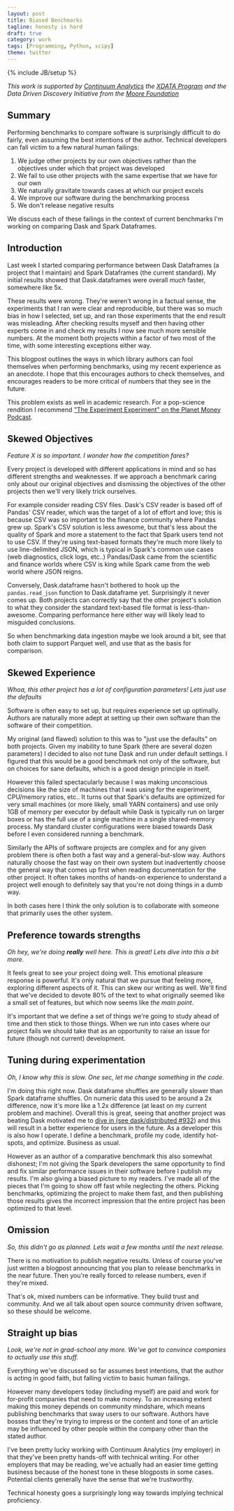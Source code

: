 ```yaml
---
layout: post
title: Biased Benchmarks
tagline: honesty is hard
draft: true
category: work
tags: [Programming, Python, scipy]
theme: twitter
---
```

{% include JB/setup %}

*This work is supported by [Continuum Analytics](http://continuum.io)
the [XDATA Program](http://www.darpa.mil/program/XDATA)
and the Data Driven Discovery Initiative from the [Moore
Foundation](https://www.moore.org/)*

Summary
-------

Performing benchmarks to compare software is surprisingly difficult to do
fairly, even assuming the best intentions of the author.  Technical developers
can fall victim to a few natural human failings:

1.  We judge other projects by our own objectives rather than the objectives under which that project was developed
2.  We fail to use other projects with the same expertise that we have for our own
3.  We naturally gravitate towards cases at which our project excels
4.  We improve our software during the benchmarking process
5.  We don't release negative results

We discuss each of these failings in the context of current benchmarks I'm
working on comparing Dask and Spark Dataframes.


Introduction
------------

Last week I started comparing performance between Dask Dataframes (a project
that I maintain) and Spark Dataframes (the current standard).  My initial
results showed that Dask.dataframes were overall *much* faster, somewhere like
5x.

These results were wrong.  They're weren't wrong in a factual sense, the
experiments that I ran were clear and reproducible, but there was so much bias
in how I selected, set up, and ran those experiments that the end result was
misleading.  After checking results myself and then having other experts come
in and check my results I now see much more sensible numbers.  At the moment
both projects within a factor of two most of the time, with some interesting
exceptions either way.

This blogpost outlines the ways in which library authors can fool themselves
when performing benchmarks, using my recent experience as an anecdote.  I hope
that this encourages authors to check themselves, and encourages readers to be
more critical of numbers that they see in the future.

This problem exists as well in academic research.  For a pop-science rendition
I recommend ["The Experiment Experiment" on the Planet Money
Podcast](http://www.npr.org/sections/money/2016/01/15/463237871/episode-677-the-experiment-experiment).


Skewed Objectives
-----------------

*Feature X is so important.  I wonder how the competition fares?*

Every project is developed with different applications in mind and so has
different strengths and weaknesses.  If we approach a benchmark caring only
about our original objectives and dismissing the objectives of the other
projects then we'll very likely trick ourselves.

For example consider reading CSV files.  Dask's CSV reader is based off of
Pandas' CSV reader, which was the target of a lot of effort and love; this is because CSV was so important to the finance community where Pandas grew up.  Spark's CSV solution is less awesome, but that's less about the quality of Spark and more a statement to the fact that Spark users tend not to use CSV.
If they're using text-based formats they're much
more likely to use line-delimited JSON, which is typical in Spark's common use
cases (web diagnostics, click logs, etc..)  Pandas/Dask came from the
scientific and finance worlds where CSV is king while Spark came from the web
world where JSON reigns.

Conversely, Dask.dataframe hasn't bothered to hook up the `pandas.read_json`
function to Dask.dataframe yet.  Surprisingly it never comes up.  Both projects
can correctly say that the other project's solution to what they consider the
standard text-based file format is less-than-awesome.  Comparing performance
here either way will likely lead to misguided conclusions.

So when benchmarking data ingestion maybe we look around a bit, see that both
claim to support Parquet well, and use that as the basis for comparison.


Skewed Experience
-----------------

*Whoa, this other project has a lot of configuration parameters!  Lets just use
the defaults*

Software is often easy to set up, but requires experience set up optimally.
Authors are naturally more adept at setting up their own software than the
software of their competition.

My original (and flawed) solution to this was to "just use the defaults" on
both projects.  Given my inability to tune Spark (there are several dozen
parameters) I decided to also not tune Dask and run under default settings.  I
figured that this would be a good benchmark not only of the software, but on
choices for sane defaults, which is a good design principle in itself.

However this failed spectacularly because I was making unconscious decisions
like the size of machines that I was using for the experiment, CPU/memory
ratios, etc..  It turns out that Spark's defaults are optimized for very small
machines (or more likely, small YARN containers) and use only 1GB of memory per
executor by default while Dask is typically run on larger boxes or has the full
use of a single machine in a single shared-memory process.  My standard
cluster configurations were biased towards Dask before I even considered
running a benchmark.

Similarly the APIs of software projects are complex and for any given problem
there is often both a fast way and a general-but-slow way.  Authors naturally
choose the fast way on their own system but inadvertently choose the general
way that comes up first when reading documentation for the other project.  It
often takes months of hands-on experience to understand a project well enough
to definitely say that you're not doing things in a dumb way.

In both cases here I think the only solution is to collaborate with someone
that primarily uses the other system.


Preference towards strengths
----------------------------

*Oh hey, we're doing **really** well here.  This is great!  Lets dive into this a
bit more.*

It feels great to see your project doing well.  This emotional pleasure
response is powerful.  It's only natural that we pursue that feeling more,
exploring different aspects of it.  This can skew our writing as well.  We'll
find that we've decided to devote 80% of the text to what originally seemed
like a small set of features, but which now seems like *the main point*.

It's important that we define a set of things we're going to study ahead of
time and then stick to those things.  When we run into cases where our project
fails we should take that as an opportunity to raise an issue for future
(though not current) development.


Tuning during experimentation
-----------------------------

*Oh, I know why this is slow.  One sec, let me change something in the code.*

I'm doing this right now.  Dask dataframe shuffles are generally slower than
Spark dataframe shuffles.  On numeric data this used to be around a 2x
difference, now it's more like a 1.2x difference (at least on my current
problem and machine).  Overall this is great, seeing that another project was
beating Dask motivated me to [dive in (see dask/distributed
#932)](https://github.com/dask/distributed/issues/932) and this will result in
a better experience for users in the future.  As a developer this is also how I
operate.  I define a benchmark, profile my code, identify hot-spots, and
optimize.  Business as usual.

However as an author of a comparative benchmark this also somewhat dishonest;
I'm not giving the Spark developers the same opportunity to find and fix
similar performance issues in their software before I publish my results.  I'm
also giving a biased picture to my readers.  I've made all of the pieces that
I'm going to show off fast while neglecting the others.  Picking benchmarks,
optimizing the project to make them fast, and then publishing those results
gives the incorrect impression that the entire project has been optimized to
that level.


Omission
--------

*So, this didn't go as planned.  Lets wait a few months until the next release.*

There is no motivation to publish negative results.  Unless of course you've
just written a blogpost announcing that you plan to release benchmarks in the
near future.  Then you're really forced to release numbers, even if they're
mixed.

That's ok, mixed numbers can be informative.  They build trust and
community.  And we all talk about open source community driven software, so
these should be welcome.


Straight up bias
----------------

*Look, we're not in grad-school any more.  We've got to convince companies to
actually use this stuff.*

Everything we've discussed so far assumes best intentions, that the author is
acting in good faith, but falling victim to basic human failings.

However many developers today (including myself) are paid and work for
for-profit companies that need to make money.  To an increasing extent making
this money depends on community mindshare, which means publishing
benchmarks that sway users to our software.  Authors have bosses that
they're trying to impress or the content and tone of an article may be
influenced by other people within the company other than the stated author.

I've been pretty lucky working with Continuum Analytics (my employer) in that
they've been pretty hands-off with technical writing.  For other
employers that may be reading, we've actually had an easier time getting
business because of the honest tone in these blogposts in some cases.
Potential clients generally have the sense that we're trustworthy.

Technical honesty goes a surprisingly long way towards implying technical
proficiency.
